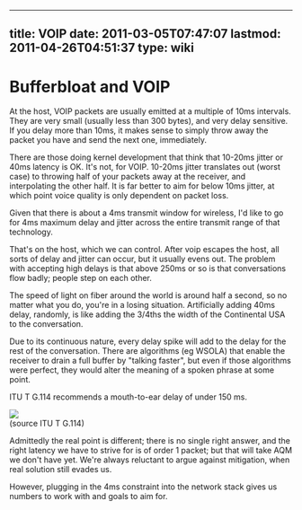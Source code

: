 
---
title: VOIP
date: 2011-03-05T07:47:07
lastmod: 2011-04-26T04:51:37
type: wiki
---
Bufferbloat and VOIP
====================

At the host, VOIP packets are usually emitted at a multiple of 10ms
intervals. They are very small (usually less than 300 bytes), and very
delay sensitive. If you delay more than 10ms, it makes sense to simply
throw away the packet you have and send the next one, immediately.

There are those doing kernel development that think that 10-20ms jitter
or 40ms latency is OK. It's not, for VOIP. 10-20ms jitter translates out
(worst case) to throwing half of your packets away at the receiver, and
interpolating the other half. It is far better to aim for below 10ms
jitter, at which point voice quality is only dependent on packet loss.

Given that there is about a 4ms transmit window for wireless, I'd like
to go for 4ms maximum delay and jitter across the entire transmit range
of that technology.

That's on the host, which we can control. After voip escapes the host,
all sorts of delay and jitter can occur, but it usually evens out. The
problem with accepting high delays is that above 250ms or so is that
conversations flow badly; people step on each other.

The speed of light on fiber around the world is around half a second, so
no matter what you do, you're in a losing situation. Artificially adding
40ms delay, randomly, is like adding the 3/4ths the width of the
Continental USA to the conversation.

Due to its continuous nature, every delay spike will add to the delay
for the rest of the conversation. There are algorithms (eg WSOLA) that
enable the receiver to drain a full buffer by "talking faster", but even
if those algorithms were perfect, they would alter the meaning of a
spoken phrase at some point.

ITU T G.114 recommends a mouth-to-ear delay of under 150 ms.

![](m2e-delay.PNG)\
(source ITU T G.114)

Admittedly the real point is different; there is no single right answer,
and the right latency we have to strive for is of order 1 packet; but
that will take AQM we don't have yet. We're always reluctant to argue
against mitigation, when real solution still evades us.

However, plugging in the 4ms constraint into the network stack gives us
numbers to work with and goals to aim for.
